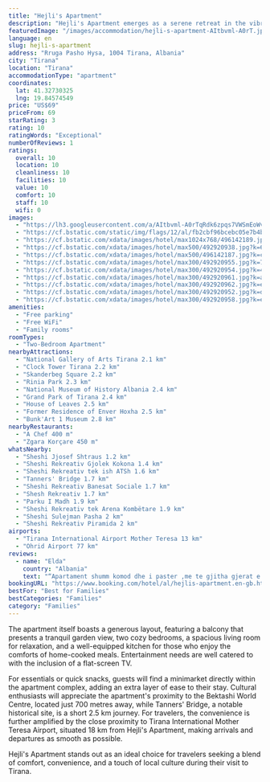 ```yaml
---
title: "Hejli's Apartment"
description: "Hejli's Apartment emerges as a serene retreat in the vibrant heart of Tirana, situated a mere 3."
featuredImage: "/images/accommodation/hejli-s-apartment-AItbvml-A0rT.jpg"
language: en
slug: hejli-s-apartment
address: "Rruga Pasho Hysa, 1004 Tirana, Albania"
city: "Tirana"
location: "Tirana"
accommodationType: "apartment"
coordinates:
  lat: 41.32730325
  lng: 19.84574549
price: "US$69"
priceFrom: 69
starRating: 3
rating: 10
ratingWords: "Exceptional"
numberOfReviews: 1
ratings:
  overall: 10
  location: 10
  cleanliness: 10
  facilities: 10
  value: 10
  comfort: 10
  staff: 10
  wifi: 0
images:
  - "https://lh3.googleusercontent.com/a/AItbvml-A0rTqRdk6zpqs7VWSmEoWvTcSUEAmbWtKAAN=s96-c64"
  - "https://cf.bstatic.com/static/img/flags/12/al/fb2cbf96bcebc05e7b4b8c533c756c27197c23dd.png"
  - "https://cf.bstatic.com/xdata/images/hotel/max1024x768/496142189.jpg?k=37c4ec65f7fcf8c37da6d875ccc7541817b003467ab71771cb68e7cf2d72da8e&o=&hp=1"
  - "https://cf.bstatic.com/xdata/images/hotel/max500/492920938.jpg?k=619eaf06954d2e036dc51d8100af4edf34257a7e9ba3e85aa7e763554094a562&o=&hp=1"
  - "https://cf.bstatic.com/xdata/images/hotel/max500/496142187.jpg?k=c2945389ade8f694be93aac5d86b7412a4475b7b19411541148c634c0f068f3f&o=&hp=1"
  - "https://cf.bstatic.com/xdata/images/hotel/max300/492920955.jpg?k=7df8981f1ae4b4e5af1f5c74788d0b5a5ef0ace65c19cf39b018447c48260f90&o=&hp=1"
  - "https://cf.bstatic.com/xdata/images/hotel/max300/492920954.jpg?k=492623ee3dcc5eadc2812cc809a8c29bb23dd2f035ccee44717ad46f4fff30bd&o=&hp=1"
  - "https://cf.bstatic.com/xdata/images/hotel/max300/492920961.jpg?k=ad6d81586eca8ed2f00780ce9d1dcd8cbce7c4394aaefd30af2f371405e7dcb4&o=&hp=1"
  - "https://cf.bstatic.com/xdata/images/hotel/max300/492920962.jpg?k=ee0ba4d7c5bd29c7c79490d2350b470ecd11963d465aff75e05461814212425a&o=&hp=1"
  - "https://cf.bstatic.com/xdata/images/hotel/max300/492920952.jpg?k=dd309e4b1a4b31859b6cf3a37519eaae41f59f04ecdbc776dfd8dc5874418d46&o=&hp=1"
  - "https://cf.bstatic.com/xdata/images/hotel/max300/492920958.jpg?k=e718dc722ffd5208e50baef667c4ca26c7a994f8a71b411b46896f2c1e67fb3f&o=&hp=1"
amenities:
  - "Free parking"
  - "Free WiFi"
  - "Family rooms"
roomTypes:
  - "Two-Bedroom Apartment"
nearbyAttractions:
  - "National Gallery of Arts Tirana 2.1 km"
  - "Clock Tower Tirana 2.2 km"
  - "Skanderbeg Square 2.2 km"
  - "Rinia Park 2.3 km"
  - "National Museum of History Albania 2.4 km"
  - "Grand Park of Tirana 2.4 km"
  - "House of Leaves 2.5 km"
  - "Former Residence of Enver Hoxha 2.5 km"
  - "Bunk'Art 1 Museum 2.8 km"
nearbyRestaurants:
  - "A Chef 400 m"
  - "Zgara Korçare 450 m"
whatsNearby:
  - "Sheshi Jjosef Shtraus 1.2 km"
  - "Sheshi Rekreativ Gjolek Kokona 1.4 km"
  - "Sheshi Rekreativ tek ish ATSh 1.6 km"
  - "Tanners' Bridge 1.7 km"
  - "Sheshi Rekreativ Banesat Sociale 1.7 km"
  - "Shesh Rekreativ 1.7 km"
  - "Parku I Madh 1.9 km"
  - "Sheshi Rekreativ tek Arena Kombëtare 1.9 km"
  - "Sheshi Sulejman Pasha 2 km"
  - "Sheshi Rekreativ Piramida 2 km"
airports:
  - "Tirana International Airport Mother Teresa 13 km"
  - "Ohrid Airport 77 km"
reviews:
  - name: "Elda"
    country: "Albania"
    text: "“Apartament shumm komod dhe i paster ,me te gjitha gjerat e nevojshme . Pronaret shume te sjellshem ,miqsor dhe te ndihmonin me cdo kerkese . Rrethuar nga supermarkete,kafene,dyqane . Parkimi privat qe ofronte apartamenti shum i domosdoshem ....”"
bookingURL: "https://www.booking.com/hotel/al/hejlis-apartment.en-gb.html?aid=8035640"
bestFor: "Best for Families"
bestCategories: "Families"
category: "Families"
---
```


The apartment itself boasts a generous layout, featuring a balcony that presents a tranquil garden view, two cozy bedrooms, a spacious living room for relaxation, and a well-equipped kitchen for those who enjoy the comforts of home-cooked meals. Entertainment needs are well catered to with the inclusion of a flat-screen TV.

For essentials or quick snacks, guests will find a minimarket directly within the apartment complex, adding an extra layer of ease to their stay. Cultural enthusiasts will appreciate the apartment's proximity to the Bektashi World Centre, located just 700 metres away, while Tanners' Bridge, a notable historical site, is a short 2.5 km journey. For travelers, the convenience is further amplified by the close proximity to Tirana International Mother Teresa Airport, situated 18 km from Hejli's Apartment, making arrivals and departures as smooth as possible.

Hejli's Apartment stands out as an ideal choice for travelers seeking a blend of comfort, convenience, and a touch of local culture during their visit to Tirana.